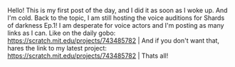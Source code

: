 Hello! This is my first post of the day, and I did it as soon as I woke up. And I'm cold. Back to the topic, I am still hosting the voice auditions for Shards of darkness Ep.1! I am desperate for voice actors and I'm posting as many links as I can. Like on the daily gobo: https://scratch.mit.edu/projects/743485782 | And if you don't want that, hares  the link to my latest project: https://scratch.mit.edu/projects/743485782 | Thats all!